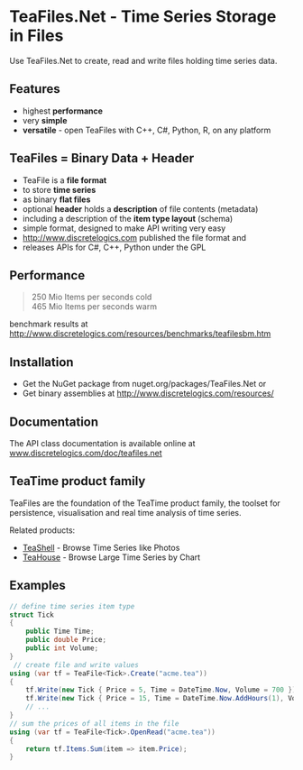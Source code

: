 TeaFiles.Net - Time Series Storage in Files
===========================================

Use TeaFiles.Net to create, read and write files holding time series data.



Features
--------

* highest **performance**
* very **simple**
* **versatile** - open TeaFiles with C++, C#, Python, R, on any platform



TeaFiles = Binary Data + Header
-------------------------------

* TeaFile is a **file format**
* to store **time series**
* as binary **flat files**
* optional **header** holds a **description** of file contents (metadata)
* including a description of the **item type layout** (schema)
* simple format, designed to make API writing very easy
* http://www.discretelogics.com published the file format and
* releases APIs for C#, C++, Python under the GPL



Performance
-----------
> 250 Mio Items per seconds cold  
> 465 Mio Items per seconds warm

benchmark results at http://www.discretelogics.com/resources/benchmarks/teafilesbm.htm



Installation
------------

* Get the NuGet package from nuget.org/packages/TeaFiles.Net or  
* Get binary assemblies at http://www.discretelogics.com/resources/


Documentation
-------------

The API class documentation is available online at www.discretelogics.com/doc/teafiles.net

TeaTime product family
----------------------

TeaFiles are the foundation of the TeaTime product family, the toolset for persistence, visualisation and real time analysis of time series.

Related products: 
* [TeaShell](http://www.discretelogics.com/teashell) - Browse Time Series like Photos
* [TeaHouse](http://www.discretelogics.com/teahouse) - Browse Large Time Series by Chart
 

Examples
--------

```C#
// define time series item type
struct Tick
{
    public Time Time;
    public double Price;
    public int Volume;
}
 // create file and write values
using (var tf = TeaFile<Tick>.Create("acme.tea"))
{
    tf.Write(new Tick { Price = 5, Time = DateTime.Now, Volume = 700 });
    tf.Write(new Tick { Price = 15, Time = DateTime.Now.AddHours(1), Volume = 1700 });
    // ...
}
// sum the prices of all items in the file
using (var tf = TeaFile<Tick>.OpenRead("acme.tea"))
{
    return tf.Items.Sum(item => item.Price);
}
```
